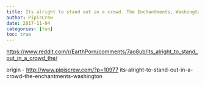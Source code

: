 ```yaml
---
title: Its alright to stand out in a crowd. The Enchantments, Washington
author: PipisCrew
date: 2017-11-04
categories: [fun]
toc: true
---
```


https://www.reddit.com/r/EarthPorn/comments/7ao8ub/its_alright_to_stand_out_in_a_crowd_the/

origin - http://www.pipiscrew.com/?p=10977 its-alright-to-stand-out-in-a-crowd-the-enchantments-washington